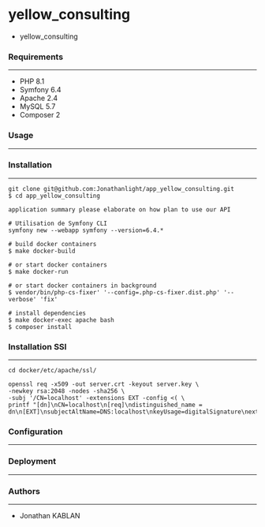 # yellow_consulting
- yellow_consulting

### Requirements
---

- PHP 8.1
- Symfony 6.4 
- Apache 2.4
- MySQL 5.7
- Composer 2

### Usage
---

### Installation
---

```
git clone git@github.com:Jonathanlight/app_yellow_consulting.git
$ cd app_yellow_consulting

application summary please elaborate on how plan to use our API

# Utilisation de Symfony CLI
symfony new --webapp symfony --version=6.4.*

# build docker containers
$ make docker-build

# or start docker containers
$ make docker-run

# or start docker containers in background
$ vendor/bin/php-cs-fixer' '--config=.php-cs-fixer.dist.php' '--verbose' 'fix'

# install dependencies
$ make docker-exec apache bash
$ composer install
```

### Installation SSl
---
```
cd docker/etc/apache/ssl/

openssl req -x509 -out server.crt -keyout server.key \
-newkey rsa:2048 -nodes -sha256 \
-subj '/CN=localhost' -extensions EXT -config <( \
printf "[dn]\nCN=localhost\n[req]\ndistinguished_name = dn\n[EXT]\nsubjectAltName=DNS:localhost\nkeyUsage=digitalSignature\nextendedKeyUsage=serverAuth")

```

### Configuration
---

### Deployment
---

### Authors
---

- Jonathan KABLAN

